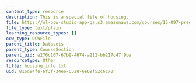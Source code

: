 ```yaml
---
content_type: resource
description: This is a special file of housing.
file: https://ol-ocw-studio-app-qa.s3.amazonaws.com/courses/15-097-prediction-machine-learning-and-statistics-spring-2012/816d94fe6f3f34e665286e69f52c6c70_housing_info.txt
file_type: text/plain
learning_resource_types: []
ocw_type: OCWFile
parent_title: Datasets
parent_type: CourseSection
parent_uid: e276c107-67b9-4674-a212-bb217c47f9ba
resourcetype: Other
title: housing_info.txt
uid: 816d94fe-6f3f-34e6-6528-6e69f52c6c70
---
```

